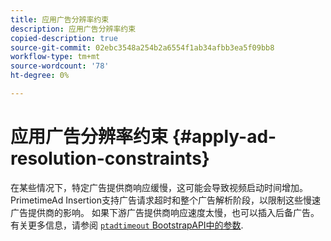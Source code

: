 ```yaml
---
title: 应用广告分辨率约束
description: 应用广告分辨率约束
copied-description: true
source-git-commit: 02ebc3548a254b2a6554f1ab34afbb3ea5f09bb8
workflow-type: tm+mt
source-wordcount: '78'
ht-degree: 0%

---
```


# 应用广告分辨率约束 {#apply-ad-resolution-constraints}

在某些情况下，特定广告提供商响应缓慢，这可能会导致视频启动时间增加。 PrimetimeAd Insertion支持广告请求超时和整个广告解析阶段，以限制这些慢速广告提供商的影响。  如果下游广告提供商响应速度太慢，也可以插入后备广告。  有关更多信息，请参阅 [`ptadtimeout` BootstrapAPI中的参数](/help/primetime-ad-insertion/technical-reference/bootstrap-api.md).
